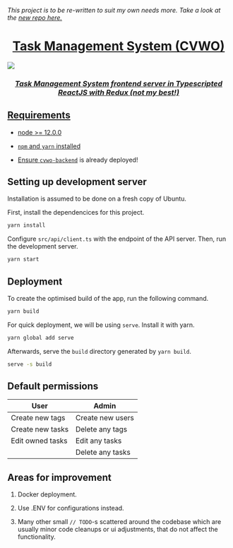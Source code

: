 <i>This project is to be re-written to suit my own needs more. Take a look at the <a href="https://github.com/Polygonalr/disorganized-api">new repo here.</href></i>

<h1 align="center">
  Task Management System (CVWO)
</h1>

<img src="https://i.imgur.com/4Qbw8AA.png"/>

<h3 align="center"><i>Task Management System frontend server in Typescripted ReactJS with Redux (not my best!)</i></h3>

## Requirements

* node >= 12.0.0

* `npm` and `yarn` installed

* Ensure [`cvwo-backend`]("https://github.com/polygonalr/cvwo-backend") is already deployed!

## Setting up development server

Installation is assumed to be done on a fresh copy of Ubuntu.

First, install the dependencices for this project.

```bash
yarn install
```

Configure `src/api/client.ts` with the endpoint of the API server. Then, run the development server.

```bash
yarn start
```

## Deployment

To create the optimised build of the app, run the following command.

```bash
yarn build
```

For quick deployment, we will be using `serve`. Install it with yarn.

```bash
yarn global add serve
```

Afterwards, serve the `build` directory generated by `yarn build`.

```bash
serve -s build
```

## Default permissions

| User             | Admin            |
|------------------|------------------|
| Create new tags  | Create new users |
| Create new tasks | Delete any tags  |
| Edit owned tasks | Edit any tasks   |
|                  | Delete any tasks |

## Areas for improvement

1) Docker deployment.

2) Use .ENV for configurations instead.

3) Many other small `// TODO`-s scattered around the codebase which are usually minor code cleanups or ui adjustments, that do not affect the functionality.

